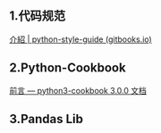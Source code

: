 ## 1.代码规范

[介紹 | python-style-guide (gitbooks.io)](https://python-guide.gitbooks.io/python-style-guide/content/index.html)

## 2.Python-Cookbook

[前言 — python3-cookbook 3.0.0 文档](https://python3-cookbook.readthedocs.io/zh_CN/latest/preface.html)

## 3.Pandas Lib

